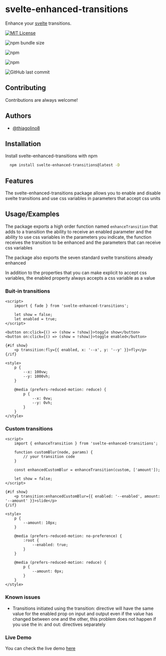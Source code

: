 # svelte-enhanced-transitions

Enhance your [svelte](https://github.com/sveltejs/svelte) transitions.

[![MIT License](https://img.shields.io/badge/License-MIT-green.svg)](https://choosealicense.com/licenses/mit/)

![npm bundle size](https://img.shields.io/bundlephobia/minzip/svelte-enhanced-transitions)

![npm](https://img.shields.io/npm/v/svelte-enhanced-transitions)

![npm](https://img.shields.io/npm/dt/svelte-enhanced-transitions)

![GitHub last commit](https://img.shields.io/github/last-commit/thiagolino8/svelte-enhanced-transitions)

## Contributing

Contributions are always welcome!

## Authors

- [@thiagolino8](https://www.github.com/thiagolino8)

## Installation

Install svelte-enhanced-transitions with npm

```bash
  npm install svelte-enhanced-transitions@latest -D
```

## Features

The svelte-enhanced-transitions package allows you to enable and disable svelte transitions and use css variables in parameters that accept css units

## Usage/Examples

The package exports a high order function named `enhanceTransition` that adds to a transition the ability to receive an enabled parameter and the ability to use css variables in the parameters you indicate, the function receives the transition to be enhanced and the parameters that can receive css variables

The package also exports the seven standard svelte transitions already enhanced

In addition to the properties that you can make explicit to accept css variables, the enabled property always accepts a css variable as a value

### Buit-in transitions

```svelte
<script>
	import { fade } from 'svelte-enhanced-transitions';

	let show = false;
	let enabled = true;
</script>

<button on:click={() => (show = !show)}>toggle show</button>
<button on:click={() => (show = !show)}>toggle enabled</button>

{#if show}
	<p transition:fly={{ enabled, x: '--x', y: '--y' }}>fly</p>
{/if}

<style>
	p {
		--x: 100vw;
		--y: 1000vh;
	}

	@media (prefers-reduced-motion: reduce) {
		p {
			--x: 0vw;
			--y: 0vh;
		}
	}
</style>
```

### Custom transitions

```svelte
<script>
	import { enhanceTransition } from 'svelte-enhanced-transitions';

	function customBlur(node, params) {
		// your transition code
	}

	const enhancedCustomBlur = enhanceTransition(custom, ['amount']);

	let show = false;
</script>

{#if show}
	<p transition:enhancedCustomBlur={{ enabled: '--enabled', amount: '--amount' }}>slide</p>
{/if}

<style>
	p {
		--amount: 10px;
	}

	@media (prefers-reduced-motion: no-preference) {
		:root {
			--enabled: true;
		}
	}

	@media (prefers-reduced-motion: reduce) {
		p {
			--amount: 0px;
		}
	}
</style>
```

### Known issues

- Transitions initiated using the transition: directive will have the same value for the enabled prop on input and output even if the value has changed between one and the other, this problem does not happen if you use the in: and out: directives separately

### Live Demo

You can check the live demo [here](https://svelte-enhanced-transitions.vercel.app/)
